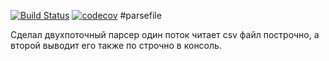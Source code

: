 [![Build Status](https://travis-ci.org/AlexandrKaleganov/parsefile.svg?branch=master)](https://travis-ci.org/AlexandrKaleganov/parsefile)
[![codecov](https://codecov.io/gh/AlexandrKaleganov/parsefile/branch/master/graph/badge.svg)](https://codecov.io/gh/AlexandrKaleganov/parsefile)
#parsefile

Сделал двухпоточный парсер один поток читает csv файл построчно, а  второй выводит его также по строчно в консоль.
